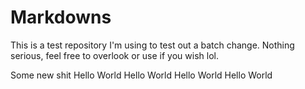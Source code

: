 # Markdowns

This is a test repository I'm using to test out a batch change. Nothing serious, feel free to overlook or use if you wish lol.

Some new shit
Hello World
Hello World
Hello World
Hello World
